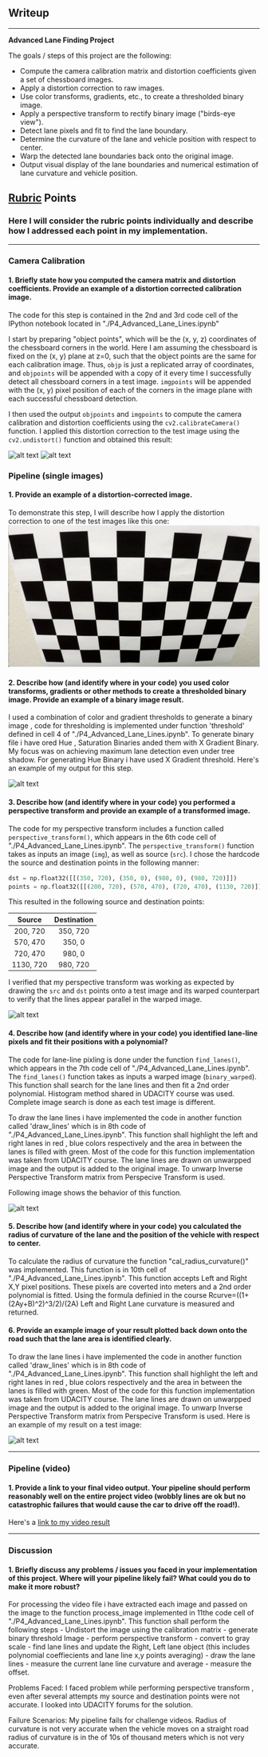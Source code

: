 ## Writeup

---

**Advanced Lane Finding Project**

The goals / steps of this project are the following:

* Compute the camera calibration matrix and distortion coefficients given a set of chessboard images.
* Apply a distortion correction to raw images.
* Use color transforms, gradients, etc., to create a thresholded binary image.
* Apply a perspective transform to rectify binary image ("birds-eye view").
* Detect lane pixels and fit to find the lane boundary.
* Determine the curvature of the lane and vehicle position with respect to center.
* Warp the detected lane boundaries back onto the original image.
* Output visual display of the lane boundaries and numerical estimation of lane curvature and vehicle position.

[//]: # (Image References)

[image1]: ./output_images/undistorted_images/calibration11.jpg "Undistorted"
[image2]: ./camera_cal/calibration2.jpg "Original Image"
[image3]: ./output_images/binary_combo_example.jpg "Binary Example"
[image4]: ./output_images/warped_straight_lines.jpg "Warp Example"
[image5]: ./output_images/color_fit_lines.jpg "Fit Visual"
[image6]: ./output_images/example_output.jpg "Output"
[video1]: ./project_video.mp4 "Video"

## [Rubric](https://review.udacity.com/#!/rubrics/571/view) Points

### Here I will consider the rubric points individually and describe how I addressed each point in my implementation.  

---

### Camera Calibration

#### 1. Briefly state how you computed the camera matrix and distortion coefficients. Provide an example of a distortion corrected calibration image.

The code for this step is contained in the 2nd and 3rd code cell of the IPython notebook located in "./P4_Advanced_Lane_Lines.ipynb"

I start by preparing "object points", which will be the (x, y, z) coordinates of the chessboard corners in the world. Here I am assuming the chessboard is fixed on the (x, y) plane at z=0, such that the object points are the same for each calibration image.  Thus, `objp` is just a replicated array of coordinates, and `objpoints` will be appended with a copy of it every time I successfully detect all chessboard corners in a test image.  `imgpoints` will be appended with the (x, y) pixel position of each of the corners in the image plane with each successful chessboard detection.  

I then used the output `objpoints` and `imgpoints` to compute the camera calibration and distortion coefficients using the `cv2.calibrateCamera()` function.  I applied this distortion correction to the test image using the `cv2.undistort()` function and obtained this result: 

![alt text](image2 "Original") ![alt text](image1 "UnDistorted")

### Pipeline (single images)

#### 1. Provide an example of a distortion-corrected image.

To demonstrate this step, I will describe how I apply the distortion correction to one of the test images like this one:
![alt text][image2]

#### 2. Describe how (and identify where in your code) you used color transforms, gradients or other methods to create a thresholded binary image.  Provide an example of a binary image result.

I used a combination of color and gradient thresholds to generate a binary image , code for thresholding is implemented under function 'threshold' defined in cell 4 of "./P4_Advanced_Lane_Lines.ipynb". To generate binary file i have ored Hue , Saturation Binaries anded them with X Gradient Binary. My focus was on achieving maximum lane detection even under tree shadow. For generating Hue Binary i have used X Gradient threshold. Here's an example of my output for this step.  

![alt text][image3]

#### 3. Describe how (and identify where in your code) you performed a perspective transform and provide an example of a transformed image.

The code for my perspective transform includes a function called `perspective_transform()`, which appears in the 6th code cell of "./P4_Advanced_Lane_Lines.ipynb".  The `perspective_transform()` function takes as inputs an image (`img`), as well as source (`src`).  I chose the hardcode the source and destination points in the following manner:

```python
dst = np.float32([[(350, 720), (350, 0), (980, 0), (980, 720)]])
points = np.float32([[(200, 720), (570, 470), (720, 470), (1130, 720)]])
```

This resulted in the following source and destination points:

| Source        | Destination   | 
|:-------------:|:-------------:| 
| 200, 720      | 350, 720        | 
| 570, 470      | 350, 0      |
| 720, 470     | 980, 0      |
| 1130, 720      | 980, 720        |

I verified that my perspective transform was working as expected by drawing the `src` and `dst` points onto a test image and its warped counterpart to verify that the lines appear parallel in the warped image.

![alt text][image4]

#### 4. Describe how (and identify where in your code) you identified lane-line pixels and fit their positions with a polynomial?

The code for lane-line pixling is done under the function `find_lanes()`, which appears in the 7th code cell of "./P4_Advanced_Lane_Lines.ipynb".  The `find_lanes()` function takes as inputs a warped image (`binary_warped`). This function shall search for the lane lines and then fit a 2nd order polynomial. Histogram method shared in UDACITY course was used. Complete image search is done as each test image is different. 

To draw the lane lines i have implemented the code in another function called 'draw_lines' which is in 8th code of "./P4_Advanced_Lane_Lines.ipynb". This function shall highlight the left and right lanes in red , blue colors respectively and the area in between the lanes is filled with green. Most of the code for this function implementation was taken from UDACITY course. The lane lines are drawn on unwarpped image and the output is added to the original image. To unwarp Inverse Perspective Transform matrix from Perspecive Transform is used. 

Following image shows the behavior of this function. 

![alt text][image5]

#### 5. Describe how (and identify where in your code) you calculated the radius of curvature of the lane and the position of the vehicle with respect to center.

To calculate the radius of curvature the function "cal_radius_curvature()" was implemented. This function is in 10th cell of "./P4_Advanced_Lane_Lines.ipynb". This function accepts Left and Right X,Y pixel positions. These pixels are coverted into meters and a 2nd order polynomial is fitted. Using the formula definied in the course R​curve​​=((1+(2Ay+B)^2​​)^3/2)/​(2A)​​​​​​  Left and Right Lane curvature is measured and returned. 

#### 6. Provide an example image of your result plotted back down onto the road such that the lane area is identified clearly.

To draw the lane lines i have implemented the code in another function called 'draw_lines' which is in 8th code of "./P4_Advanced_Lane_Lines.ipynb". This function shall highlight the left and right lanes in red , blue colors respectively and the area in between the lanes is filled with green. Most of the code for this function implementation was taken from UDACITY course. The lane lines are drawn on unwarpped image and the output is added to the original image. To unwarp Inverse Perspective Transform matrix from Perspecive Transform is used. Here is an example of my result on a test image:

![alt text][image6]

---

### Pipeline (video)

#### 1. Provide a link to your final video output.  Your pipeline should perform reasonably well on the entire project video (wobbly lines are ok but no catastrophic failures that would cause the car to drive off the road!).

Here's a [link to my video result](./output_videos/project_video.mp4)

---

### Discussion

#### 1. Briefly discuss any problems / issues you faced in your implementation of this project.  Where will your pipeline likely fail?  What could you do to make it more robust?
For processing the video file i have extracted each image and passed on the image to the function process_image implemented in 11the code cell of "./P4_Advanced_Lane_Lines.ipynb". This function shall perform the following steps
    - Undistort the image using the calibration matrix
    - generate binary threshold Image 
    - perform perspective transform
    - convert to gray scale
    - find lane lines and update the Right, Left lane object (this includes polynomial coeffiecients and lane line x,y points averaging)
    - draw the lane lines 
    - measure the current lane line curvature and average 
    - measure the offset.

Problems Faced:
I faced problem while performing perspective transform , even after several attempts my source and destination points were not accurate. I looked into UDACITY forums for the solution. 

Failure Scenarios:
My pipeline fails for challenge videos. Radius of curvature is not very accurate when the vehicle moves on a straight road radius of curvature is in the of 10s of thousand meters which is not very accurate. 
